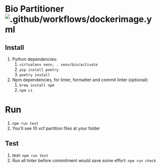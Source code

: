 # Bio Partitioner ![.github/workflows/dockerimage.yml](https://github.com/david30907d/bio-partitioner/workflows/.github/workflows/dockerimage.yml/badge.svg)

## Install

1. Python dependencies:
    1. `virtualenv venv; . venv/bin/activate`
    2. `pip install poetry`
    3. `poetry install`
2. Npm dependencies, for linter, formatter and commit linter (optional):
    1. `brew install npm`
    2. `npm ci`

# Run

1. `npm run test`
2. You'll see 10 vcf partition files at your folder

## Test

1. test: `npm run test`
2. Run all linter before commitment would save some effort: `npm run check`
